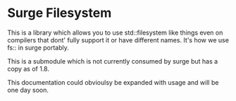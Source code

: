 # Surge Filesystem

This is a library which allows you to use std::filesystem like things even on compilers 
that dont' fully support it or have different names. It's how we use fs:: in surge portably.

This is a submodule which is not currently consumed by surge but has a copy as of 1.8.

This documentation could obvioulsy be expanded with usage and will be one day soon.
